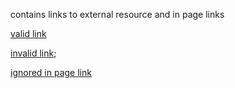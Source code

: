 contains links to external resource and in page links

[valid link](https://httpstat.us/200)

[invalid link](https://httpstat.us/404);

[ignored in page link](#link-target-not-validated)
